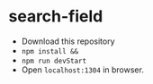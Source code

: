 # search-field  
- Download this repository  
- `npm install &&`    
- `npm run devStart`  
- Open `localhost:1304` in browser.


